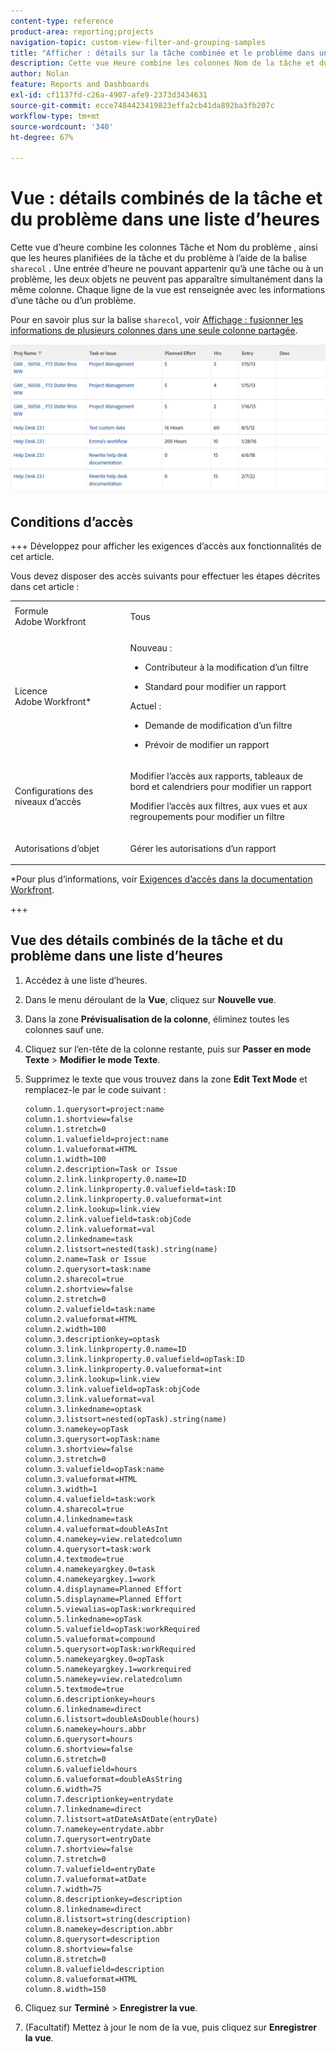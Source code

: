 ```yaml
---
content-type: reference
product-area: reporting;projects
navigation-topic: custom-view-filter-and-grouping-samples
title: "Afficher : détails sur la tâche combinée et le problème dans une liste horaire"
description: Cette vue Heure combine les colonnes Nom de la tâche et du problème, ainsi que le nombre d’heures prévues de la tâche et du problème à l’aide de la balise sharecol. Une entrée d’heure ne pouvant appartenir qu’à une tâche ou à un problème, les deux objets ne peuvent pas apparaître simultanément dans la même colonne. Chaque ligne de la vue est renseignée avec les informations d’une tâche ou d’un problème.
author: Nolan
feature: Reports and Dashboards
exl-id: cf1137fd-c26a-4907-afe9-2373d3434631
source-git-commit: ecce7484423419823effa2cb41da892ba3fb207c
workflow-type: tm+mt
source-wordcount: '340'
ht-degree: 67%

---
```


# Vue : détails combinés de la tâche et du problème dans une liste d’heures

<!--Audited:11/2024-->

Cette vue d’heure combine les colonnes Tâche et Nom du problème , ainsi que les heures planifiées de la tâche et du problème à l’aide de la balise `sharecol` . Une entrée d’heure ne pouvant appartenir qu’à une tâche ou à un problème, les deux objets ne peuvent pas apparaître simultanément dans la même colonne. Chaque ligne de la vue est renseignée avec les informations d’une tâche ou d’un problème.

Pour en savoir plus sur la balise `sharecol`, voir [Affichage : fusionner les informations de plusieurs colonnes dans une seule colonne partagée](../../../reports-and-dashboards/reports/custom-view-filter-grouping-samples/view-merge-columns.md).

![custom_view_hours_with_task_and_issue_information.png](assets/custom-view-hours-with-350x48.png)

## Conditions d’accès

+++ Développez pour afficher les exigences d’accès aux fonctionnalités de cet article.

Vous devez disposer des accès suivants pour effectuer les étapes décrites dans cet article :

<table style="table-layout:auto"> 
 <col> 
 <col> 
 <tbody> 
  <tr> 
   <td role="rowheader">Formule Adobe Workfront</td> 
   <td> <p>Tous</p> </td> 
  </tr> 
  <tr> 
   <td role="rowheader">Licence Adobe Workfront*</td> 
   <td> 
    <p>Nouveau :</p>
   <ul><li><p>Contributeur à la modification d’un filtre </p></li>
   <li><p>Standard pour modifier un rapport</p></li> </ul>

<p>Actuel :</p>
   <ul><li><p>Demande de modification d’un filtre </p></li>
   <li><p>Prévoir de modifier un rapport</p></li> </ul></td> 
  </tr> 
  <tr> 
   <td role="rowheader">Configurations des niveaux d’accès</td> 
   <td> <p>Modifier l’accès aux rapports, tableaux de bord et calendriers pour modifier un rapport</p> <p>Modifier l’accès aux filtres, aux vues et aux regroupements pour modifier un filtre</p> </td> 
  </tr> 
  <tr> 
   <td role="rowheader">Autorisations d’objet</td> 
   <td> <p>Gérer les autorisations d’un rapport</p>  </td> 
  </tr> 
 </tbody> 
</table>

*Pour plus d’informations, voir [Exigences d’accès dans la documentation Workfront](/help/quicksilver/administration-and-setup/add-users/access-levels-and-object-permissions/access-level-requirements-in-documentation.md).

+++

## Vue des détails combinés de la tâche et du problème dans une liste d’heures

1. Accédez à une liste d’heures.
1. Dans le menu déroulant de la **Vue**, cliquez sur **Nouvelle vue**.
1. Dans la zone **Prévisualisation de la colonne**, éliminez toutes les colonnes sauf une.
1. Cliquez sur l’en-tête de la colonne restante, puis sur **Passer en mode Texte** > **Modifier le mode Texte**.
1. Supprimez le texte que vous trouvez dans la zone **Edit Text Mode** et remplacez-le par le code suivant :

   ```
   column.1.querysort=project:name
   column.1.shortview=false
   column.1.stretch=0
   column.1.valuefield=project:name
   column.1.valueformat=HTML
   column.1.width=100
   column.2.description=Task or Issue
   column.2.link.linkproperty.0.name=ID
   column.2.link.linkproperty.0.valuefield=task:ID
   column.2.link.linkproperty.0.valueformat=int
   column.2.link.lookup=link.view
   column.2.link.valuefield=task:objCode
   column.2.link.valueformat=val
   column.2.linkedname=task
   column.2.listsort=nested(task).string(name)
   column.2.name=Task or Issue
   column.2.querysort=task:name
   column.2.sharecol=true
   column.2.shortview=false
   column.2.stretch=0
   column.2.valuefield=task:name
   column.2.valueformat=HTML
   column.2.width=100
   column.3.descriptionkey=optask
   column.3.link.linkproperty.0.name=ID
   column.3.link.linkproperty.0.valuefield=opTask:ID
   column.3.link.linkproperty.0.valueformat=int
   column.3.link.lookup=link.view
   column.3.link.valuefield=opTask:objCode
   column.3.link.valueformat=val
   column.3.linkedname=optask
   column.3.listsort=nested(opTask).string(name)
   column.3.namekey=opTask
   column.3.querysort=opTask:name
   column.3.shortview=false
   column.3.stretch=0
   column.3.valuefield=opTask:name
   column.3.valueformat=HTML
   column.3.width=1
   column.4.valuefield=task:work
   column.4.sharecol=true
   column.4.linkedname=task
   column.4.valueformat=doubleAsInt
   column.4.namekey=view.relatedcolumn
   column.4.querysort=task:work
   column.4.textmode=true
   column.4.namekeyargkey.0=task
   column.4.namekeyargkey.1=work
   column.4.displayname=Planned Effort
   column.5.displayname=Planned Effort
   column.5.viewalias=opTask:workrequired
   column.5.linkedname=opTask
   column.5.valuefield=opTask:workRequired
   column.5.valueformat=compound
   column.5.querysort=opTask:workRequired
   column.5.namekeyargkey.0=opTask
   column.5.namekeyargkey.1=workrequired
   column.5.namekey=view.relatedcolumn
   column.5.textmode=true
   column.6.descriptionkey=hours
   column.6.linkedname=direct
   column.6.listsort=doubleAsDouble(hours)
   column.6.namekey=hours.abbr
   column.6.querysort=hours
   column.6.shortview=false
   column.6.stretch=0
   column.6.valuefield=hours
   column.6.valueformat=doubleAsString
   column.6.width=75
   column.7.descriptionkey=entrydate
   column.7.linkedname=direct
   column.7.listsort=atDateAsAtDate(entryDate)
   column.7.namekey=entrydate.abbr
   column.7.querysort=entryDate
   column.7.shortview=false
   column.7.stretch=0
   column.7.valuefield=entryDate
   column.7.valueformat=atDate
   column.7.width=75
   column.8.descriptionkey=description
   column.8.linkedname=direct
   column.8.listsort=string(description)
   column.8.namekey=description.abbr
   column.8.querysort=description
   column.8.shortview=false
   column.8.stretch=0
   column.8.valuefield=description
   column.8.valueformat=HTML
   column.8.width=150
   ```

1. Cliquez sur **Terminé** > **Enregistrer la vue**.
1. (Facultatif) Mettez à jour le nom de la vue, puis cliquez sur **Enregistrer la vue**.
